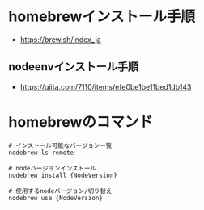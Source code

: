 # homebrewインストール手順
- https://brew.sh/index_ja


## nodeenvインストール手順
- https://qiita.com/7110/items/efe0be1be11bed1db143

# homebrewのコマンド
```
# インストール可能なバージョン一覧
nodebrew ls-remote

# nodeバージョンインストール
nodebrew install {NodeVersion}

# 使用するnodeバージョン/切り替え
nodebrew use {NodeVersion}
```
